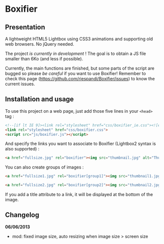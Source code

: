 # Boxifier

## Presentation

A lightweight HTML5 Lightbox using CSS3 animations and supporting old web browsers. No jQuery needed.

The project _is currently in development_ ! The goal is to obtain a JS file smaller than 6Ko (and less if possible).

Currently, the main functions are finished, but some parts of the script are bugged so please _be careful_ if you want to use Boxifier! Remember to check this page (https://github.com/riespandi/Boxifier/issues) to know the current issues.

## Installation and usage

To use this project on a web page, just add those five lines in your `<head>` tag :

```html
<!--[if lt IE 9]><link rel="stylesheet" href="css/boxifier_ie.css"><![endif]-->
<link rel="stylesheet" href="css/boxifier.css">
<script src="js/boxifier.js"></script>
```

And specify the links you want to associate to Boxifier (Lightbox2 syntax is also supported) :

```html
<a href="fullsize.jpg" rel="boxifier"><img src="thumbnail.jpg" alt="Thumbnail"></a>
```

You can also create groups of images :

```html
<a href="fullsize1.jpg" rel="boxifier[group1]"><img src="thumbnail1.jpg" alt="Thumbnail 1"></a>

<a href="fullsize2.jpg" rel="boxifier[group2]"><img src="thumbnail2.jpg" alt="Thumbnail 2"></a>
```

If you add a title attribute to a link, it will be displayed at the bottom of the image.

## Changelog

__06/06/2013__
- mod: fixed image size, auto resizing when image size > screen size

